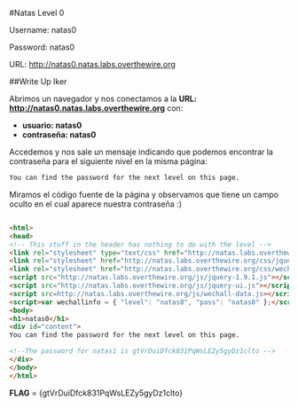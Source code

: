 #Natas Level 0

Username: natas0

Password: natas0

URL:      http://natas0.natas.labs.overthewire.org

##Write Up Iker

Abrimos un navegador y nos conectamos a la **URL: http://natas0.natas.labs.overthewire.org** con: 

- **usuario: natas0**
- **contraseña: natas0**

Accedemos y nos sale un mensaje indicando que podemos encontrar la contraseña para el siguiente nivel en la misma página:

```html
You can find the password for the next level on this page.
```

Miramos el código fuente de la página y observamos que tiene un campo oculto  en el cual aparece nuestra contraseña :)

```html

<html>
<head>
<!-- This stuff in the header has nothing to do with the level -->
<link rel="stylesheet" type="text/css" href="http://natas.labs.overthewire.org/css/level.css">
<link rel="stylesheet" href="http://natas.labs.overthewire.org/css/jquery-ui.css" />
<link rel="stylesheet" href="http://natas.labs.overthewire.org/css/wechall.css" />
<script src="http://natas.labs.overthewire.org/js/jquery-1.9.1.js"></script>
<script src="http://natas.labs.overthewire.org/js/jquery-ui.js"></script>
<script src=http://natas.labs.overthewire.org/js/wechall-data.js></script><script src="http://natas.labs.overthewire.org/js/wechall.js"></script>
<script>var wechallinfo = { "level": "natas0", "pass": "natas0" };</script></head>
<body>
<h1>natas0</h1>
<div id="content">
You can find the password for the next level on this page.

<!--The password for natas1 is gtVrDuiDfck831PqWsLEZy5gyDz1clto -->
</div>
</body>
</html>
```

**FLAG** = {gtVrDuiDfck831PqWsLEZy5gyDz1clto}

